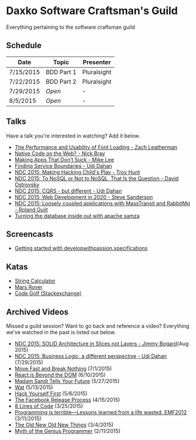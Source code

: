 Daxko Software Craftsman's Guild
=====

Everything pertaining to the software craftsman guild

## Schedule

| Date       | Topic                      | Presenter |
| ---------- | -------------------------- | --------- |
| 7/15/2015   | BDD Part 1                   | Pluralsight |
| 7/22/2015   | BDD Part 2                    | Pluralsight |
| 7/29/2015   | *Open*                     | -         |
| 8/5/2015   | *Open*                     | -         |

## Talks

Have a talk you're interested in watching? Add it below.

* [The Performance and Usability of Font Loading - Zach Leatherman](https://www.youtube.com/watch?v=DGQSw6gc95k)
* [Native Code on the Web? - Nick Bray](http://www.youtube.com/watch?v=-xNZYr40QOk)
* [Making Apps That Don’t Suck - Mike Lee](http://www.infoq.com/presentations/Making-Apps-That-Dont-Suck)
* [Finding Service Boundaries - Udi Dahan](https://vimeo.com/113515335)
* [NDC 2015: Making Hacking Child's Play - Troy Hunt](https://vimeo.com/132192251)
* [NDC 2015: To NoSQL or Not to NoSQL, That Is the Question - David Ostrovsky](https://vimeo.com/132194546)
* [NDC 2015: CQRS - but different - Udi Dahan](https://vimeo.com/131199089)
* [NDC 2015: Web Development in 2020 - Steve Sanderson](https://vimeo.com/131637102)
* [NDC 2015: Loosely coupled applications with MassTransit and RabbitMq - Roland Guijt](https://vimeo.com/131635506)
* [Turning the database inside out with apache samza](http://www.confluent.io/blog/turning-the-database-inside-out-with-apache-samza/)

## Screencasts
* [Getting started with developwithpassion.specifications](https://vimeo.com/11642767)

## Katas

* [String Calculator](http://osherove.com/tdd-kata-1/)
* [Mars Rover](http://dallashackclub.com/rover)
* [Code Golf (Stackexchange)](http://codegolf.stackexchange.com/)

## Archived Videos

Missed a guild session? Want to go back and reference a video? Everything we've watched in the past is listed out below.

* [NDC 2015: SOLID Architecture in Slices not Layers - Jimmy Bogard](https://vimeo.com/131633177)(Aug 2015)
* [NDC 2015: Business Logic, a different perspective - Udi Dahan](https://vimeo.com/131757759) (7/29/2015)
* [Move Fast and Break Nothing](http://zachholman.com/talk/move-fast-break-nothing/) (7/1/2015)
* [React.js Beyond the DOM](https://www.youtube.com/watch?v=eNC0mRYGWgc) (6/10/2015)
* [Madam Sandi Tells Your Future](https://www.youtube.com/watch?v=JOM5_V5jLAs) (5/27/2015)
* [Wat](https://www.destroyallsoftware.com/talks/wat) (5/13/2015)
* [Hack Yourself First](https://www.youtube.com/watch?v=rdHD6pVG66Q) (5/6/2015)
* [The Facebook Release Process](http://www.infoq.com/presentations/Facebook-Release-Process) (4/15/2015)
* [8 Lines of Code](http://www.infoq.com/presentations/8-lines-code-refactoring) (3/25/2015)
* [Programming is terrible—Lessons learned from a life wasted. EMF2012](https://www.youtube.com/watch?v=csyL9EC0S0c) (3/11/2015)
* [The Old New Old New Things](http://www.infoq.com/presentations/environment-concepts) (3/4/2015)
* [Myth of the Genius Programmer](https://www.youtube.com/watch?v=0SARbwvhupQ) (2/11/2015)
